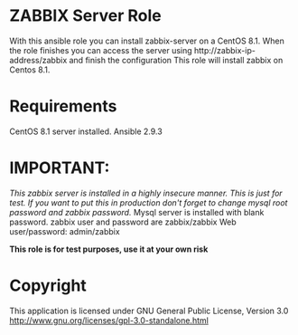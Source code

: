 # ZABBIX Server Role
With this ansible role you can install zabbix-server on a CentOS 8.1.
When the role finishes you can access the server using http://zabbix-ip-address/zabbix and finish the configuration
This role will install zabbix on Centos 8.1.

# Requirements
CentOS 8.1 server installed.
Ansible 2.9.3

# IMPORTANT:
*This zabbix server is installed in a highly insecure manner. This is just for test. If you want to put this in production don't forget to change mysql root password and zabbix password.*
Mysql server is installed with blank password.
zabbix user and password are zabbix/zabbix
Web user/password: admin/zabbix

**This role is for test purposes, use it at your own risk**

# Copyright 
This application is licensed under GNU General Public License, Version 3.0 http://www.gnu.org/licenses/gpl-3.0-standalone.html